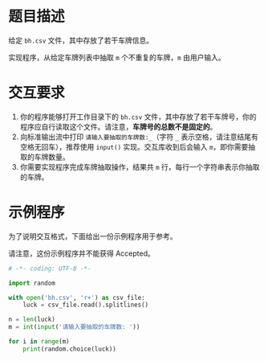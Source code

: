 # 题目描述

给定 `bh.csv` 文件，其中存放了若干车牌信息。

实现程序，从给定车牌列表中抽取 `m` 个不重复的车牌，`m` 由用户输入。

# 交互要求

1. 你的程序能够打开工作目录下的 `bh.csv` 文件，其中存放了若干车牌号，你的程序应自行读取这个文件。请注意，**车牌号的总数不是固定的**。
2. 向标准输出流中打印 `请输入要抽取的车牌数:_`（字符 `_` 表示空格，请注意结尾有空格无回车），推荐使用 `input()` 实现。交互库收到后会输入 `m`，即你需要抽取的车牌数量。
3. 你需要实现程序完成车牌抽取操作，结果共 `m` 行，每行一个字符串表示你抽取的车牌。

# 示例程序

为了说明交互格式，下面给出一份示例程序用于参考。

请注意，这份示例程序并不能获得 Accepted。

```python
# -*- coding: UTF-8 -*-

import random

with open('bh.csv', 'r+') as csv_file:
    luck = csv_file.read().splitlines()

n = len(luck)
m = int(input('请输入要抽取的车牌数: '))

for i in range(m)
    print(random.choice(luck))
```
